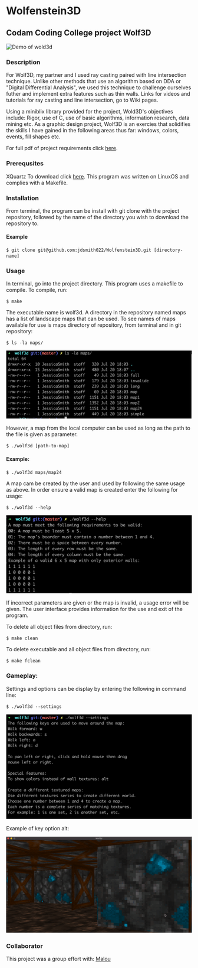 # Wolfenstein3D

## Codam Coding College project Wolf3D

![Demo of wold3d](https://github.com/jdsmith022/Wolfenstein3D/blob/master/images/wolf3d.gif)

### Description

For Wolf3D, my partner and I used ray casting paired with line intersection technique. Unlike other methods that use an algorithm  based on DDA or "Digital Differential Analysis", we used this technique to challenge ourselves futher and implement extra features such as thin walls. Links for videos and tutorials for ray casting and line intersection, go to Wiki pages.

Using a miniblix library provided for the project, Wold3D's objectives include: Rigor, use of C, use of basic algorithms, information research, data mining etc. As a graphic design project, Wolf3D is an exercies that solidifies the skills I have gained in the following areas thus far: windows, colors, events, fill shapes etc.



For full pdf of project requirements click [here](https://github.com/jdsmith022/Wolfenstein3D/blob/master/wolf3d.en.pdf).

### Prerequsites
XQuartz
To download click [here](https://www.xquartz.org/).
This program was written on LinuxOS and complies with a Makefile.

### Installation

From terminal, the program can be install with git clone with the project repository, followed by the name of the directory you wish to download the repository to.

#### Example 
```
$ git clone git@github.com:jdsmith022/Wolfenstein3D.git [directory-name]
```

### Usage

In terminal, go into the project directory. This program uses a makefile to compile. To compile, run:
```
$ make
```

The executable name is wolf3d. A directory in the repository named maps has a list of landscape maps that can be used. To see names of maps available for use is maps directory of repository, from terminal and in git repository:
```
$ ls -la maps/
```
![ls-la display](https://github.com/jdsmith022/Wolfenstein3D/blob/master/images/ls.png)

However, a map from the local computer can be used as long as the path to the file is given as parameter.
```
$ ./wolf3d [path-to-map]
```

#### Example:
```
$ ./wolf3d maps/map24
```

A map cam be created by the user and used by following the same usage as above. In order ensure a valid map is created enter the following for usage:
```
$ ./wolf3d --help
```
![usage display](https://github.com/jdsmith022/Wolfenstein3D/blob/master/images/usage.png)


If incorrect parameters are given or the map is invalid, a usage error will be given. The user interface provides information for the use and exit of the program. 


To delete all object files from directory, run:
```
$ make clean
```
To delete executable and all object files from directory, run:
```
$ make fclean
```

### Gameplay:

Settings and options can be display by entering the following in command line:
```
$ ./wolf3d --settings
```
![settings display](https://github.com/jdsmith022/Wolfenstein3D/blob/master/images/settings.png)

Example of key option alt:

![Demo of color wold3d](https://github.com/jdsmith022/Wolfenstein3D/blob/master/images/color.gif)


### Collaborator
This project was a group effort with:
[Malou](https://github.com/mminkjan)
